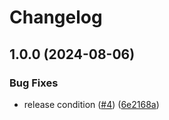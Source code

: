 # Changelog

## 1.0.0 (2024-08-06)


### Bug Fixes

* release condition ([#4](https://github.com/plentymarkets/tailwind-colors/issues/4)) ([6e2168a](https://github.com/plentymarkets/tailwind-colors/commit/6e2168abda6396b04d9fe9762993e6d6a4b75563))
